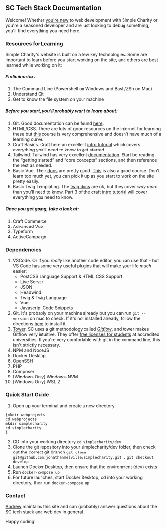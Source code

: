 ## SC Tech Stack Documentation

Welcome! Whether [you're new](/matthewletter.md) to web development with Simple Charity or you're a seasoned developer and are just looking to debug something, you'll find everything you need here. 

### Resources for Learning

Simple Charity's website is built on a few key technologies. Some are important to learn before you start working on the site, and others are best learned while working on it: 

##### Preliminaries: 

1. The Command Line (Powershell on Windows and Bash/ZSh on Mac)
2. Understand Git
3. Get to know the file system on your machine

##### Before you start, you'll probably want to learn about: 

1. Git. Good documentation can be found [here](https://git-scm.com/doc). 
2. HTML/CSS. There are lots of good resources on the internet for learning these but [this](https://www.udemy.com/course/html-css-code-bootcamp/) course is very comprehensive and doesn’t have much of a learning curve. 
3. Craft Basics. Craft here an excellent [intro tutorial](https://craftcms.com/docs/getting-started-tutorial/) which covers everything you’ll need to know to get started. 
4. Tailwind. Tailwind has very excellent [documentation](https://tailwindcss.com/docs). Start be reading the “getting started” and “core concepts” sections, and then reference the rest as needed. 
5. Basic Vue. Their [docs](https://vuejs.org/v2/guide/) are pretty good. [This](https://www.udemy.com/course/vuejs-2-the-complete-guide/) is also a good course. Don’t learn too much yet, you can pick it up as you start to work on the site pretty easily. 
6. Basic Twig Templating. The [twig docs](https://twig.symfony.com/doc/3.x/) are ok, but they cover _way more_ than you’ll need to know. Part 3 of the craft [intro tutorial](https://craftcms.com/docs/getting-started-tutorial/) will cover everything you need to know. 

##### Once you get going, take a look at: 

1. Craft Commerce
2. Advanced Vue
3. Typeform
4. ActiveCampaign

### Dependencies

1. VSCode. Or if you _really_ like another code editor, you can use that - but VS Code has some very useful plugins that will make your life _much_ easier: 
    - PostCSS Language Support & HTML CSS Support  
    - Live Server  
    - JSON  
    - Headwind  
    - Twig & Twig Language 
    - Vue  
    - Javascript Code Snippets  
2. Git. It's probably on your machine already but you can run `git --version` on mac to check. If it's not installed already, follow the directions [here](https://git-scm.com/book/en/v2/Getting-Started-Installing-Git) to install it. 
3. [Tower](https://www.git-tower.com/mac). SC uses a git methodology called _[Gitflow](https://www.atlassian.com/git/tutorials/comparing-workflows/gitflow-workflow)_, and tower makes Gitflow very intuitive. They offer [free licenses for students](https://www.git-tower.com/students/mac) at accredited universities. If you're very comfortable with git in the command line, this isn't strictly necessary. 
4. NPM and NodeJS
5. Docker Desktop
6. OpenSSH
7. PHP
8. Composer
9. [Windows Only] Windows-NVM
10. [Windows Only] WSL 2  

### Quick Start Guide

1. Open up your terminal and create a new directory. 

```
{mkdir webprojects
cd webprojects
mkdir simplecharity
cd simplecharity
}
```
2. CD into your working directory
`cd simplecharity/dev`
3. Clone the git repository into your simplecharity/dev folder, then check out the correct git branch
`git clone git@github.com:jonathanmelville/simplecharity.git .`
`git checkout develop`
4. Launch Docker Desktop, then ensure that the environment (dev) exists
5. Run `docker-compose up`
6. For future launches, start Docker Desktop, cd into your working directory, then run `docker-compose up`


### Contact

[Andrew](mailto:andrewforrester@simplecharity.org) maintains this site and can (probably) answer questions about the SC tech stack and web dev in general. 

Happy coding! 